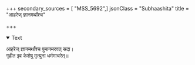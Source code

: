 +++
secondary_sources = [ "MSS_5692",]
jsonClass = "Subhaashita"
title = "आहरेज् ज्ञानमर्थांश्च"

+++

<details open><summary>Text</summary>

आहरेज् ज्ञानमर्थांश्च पुमानमरवत् सदा।  
गृहीत इव केशेषु मृत्युना धर्ममाचरेत्॥
</details>
